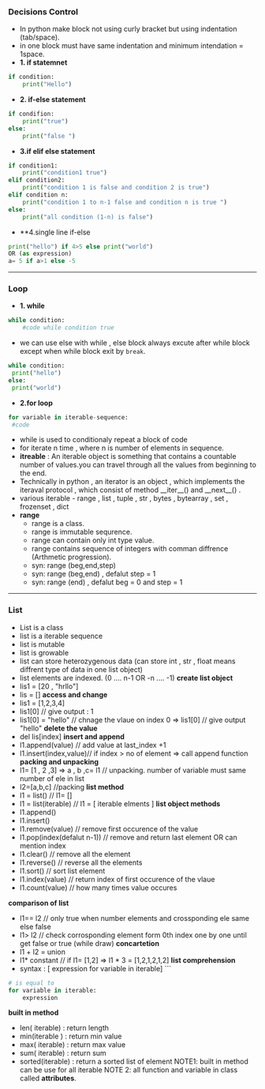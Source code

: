 ### **Decisions Control**
- In python make block not using curly bracket  but using indentation (tab/space).
- in one block must have same indentation and minimum intendation = 1space.
- **1. if statemnet**
``` python
if condition:
	print("Hello")
```
- **2. if-else statement**
```python
if condifion:
	print("true")
else:
	print("false ")
```
- **3.if elif else statement**
```python
if condition1:
	print("condition1 true")
elif condition2:
	print("condition 1 is false and condition 2 is true")
elif condition n:
	print("condition 1 to n-1 false and condition n is true ")
else:
	print("all condition (1-n) is false")
```
 - **4.single line if-else
 ```python
 print("hello") if 4>5 else print("world")
 OR (as expression)
 a= 5 if a>1 else -5
```
---

### **Loop**
- **1. while**
```python
while condition:
	#code while condition true
``` 
  - we can use else with while , else block always excute after while block except when while block exit by `break`.
  ```python
  while condition:
   print("hello")
  else:
   print("world")
```
- **2.for loop**
```python
for variable in iterable-sequence:
 #code 
```
- while is used to conditionaly repeat a block of code
- for iterate n time , where n is number of elements in sequence.
- **itreable** : An iterable object is something that contains a countable number of values.you can travel through all the values from beginning to the end.
- Technically in python , an iterator is an object , which implements the iteraval protocol , which consist of method \_\_iter\_\_() and  \_\_next\_\_() .
- various iterable - range , list , tuple , str , bytes , bytearray , set , frozenset , dict
- **range**
	-  range is a class. 
	- range is immutable sequrence. 
	- range can contain only int type value. 
	- range contains sequence of integers with comman diffrence (Arthmetic progression).
	- syn: range (beg,end,step) 
	- syn: range (beg,end) , defalut step = 1
	- syn: range (end) , defalut beg = 0 and step = 1

---

### **List**
- List is a class
- list is a iterable sequence 
- list is mutable
- list is growable
- list can store heterozygenous data (can store int , str , float means diffrent type of data in one list object)
- list elements are indexed. (0 ....  n-1 OR -n .... -1)
**create list object**
-  lis1 = [20 , "hrllo"]
- lis = []
**access and change**
- lis1 = [1,2,3,4]
- lis1[0] // give output : 1
- lis1[0] = "hello" // chnage the vlaue on index 0 => lis1[0] // give output "hello"
**delete the value**
- del lis[index]
**insert and append**
- l1.append(value) // add value at last_index +1 
- l1.insert(index,value)// if index > no of element => call append function
**packing and unpacking**
- l1= [1 , 2 ,3] => a , b ,c= l1 // unpacking. number of variable must same number of ele in list
- l2=[a,b,c] //packing
**list method**
- l1  = list() // l1= []
- l1 = list(iterable) // l1 = [ iterable elments ]
**list object methods**
- l1.append()
- l1.insert()
- l1.remove(value) // remove first occurence of the value
- l1.pop(index(defalut n-1)) // remove and return last element OR can mention index
- l1.clear() // remove all the element
- l1.reverse() // reverse all  the elements
- l1.sort() // sort list element
- l1.index(value) // return index of first occurence of the vlaue
- l1.count(value) // how many times value occures

**comparison of list**
- l1== l2   // only true when number elements and crossponding ele same else false
- l1> l2 // check corrosponding element form 0th index one by one until get false or true (while draw)
**concartetion**
- l1 + l2 = union
- l1* constant // if l1= [1,2] => l1 * 3 = [1,2,1,2,1,2]
**list comprehension**
- syntax : [ expression  for variable in iterable]  ```
```python 
# is equal to 
for variable in iterable:
	expression 
```

**built in method**
- len( iterable)   : return length  
- min(iterable )  : return min value
- max( iterable) : return max value
- sum( iterable) : return sum
- sorted(iterable) : return a sorted list of element
NOTE1: built in method can be use for all iterable
NOTE 2: all function and variable in class called **attributes**.

 

